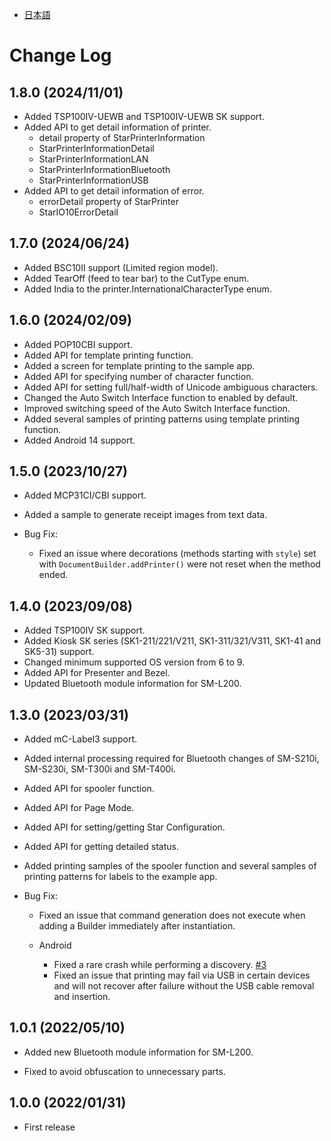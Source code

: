 - [日本語](docs/CHANGELOG_JP.md)

# Change Log

## 1.8.0 (2024/11/01)

* Added TSP100IV-UEWB and TSP100IV-UEWB SK support.
* Added API to get detail information of printer.
  * detail property of StarPrinterInformation
  * StarPrinterInformationDetail
  * StarPrinterInformationLAN
  * StarPrinterInformationBluetooth
  * StarPrinterInformationUSB
* Added API to get detail information of error.
  * errorDetail property of StarPrinter
  * StarIO10ErrorDetail

## 1.7.0 (2024/06/24)

* Added BSC10II support (Limited region model).
* Added TearOff (feed to tear bar) to the CutType enum.
* Added India to the printer.InternationalCharacterType enum.

## 1.6.0 (2024/02/09)

* Added POP10CBI support.
* Added API for template printing function.
* Added a screen for template printing to the sample app.
* Added API for specifying number of character function.
* Added API for setting full/half-width of Unicode ambiguous characters.
* Changed the Auto Switch Interface function to enabled by default.
* Improved switching speed of the Auto Switch Interface function.
* Added several samples of printing patterns using template printing function.
* Added Android 14 support.

## 1.5.0 (2023/10/27)

* Added MCP31CI/CBI support.
* Added a sample to generate receipt images from text data.

* Bug Fix:
  * Fixed an issue where decorations (methods starting with `style`) set with `DocumentBuilder.addPrinter()` were not reset when the method ended.

## 1.4.0 (2023/09/08)

* Added TSP100IV SK support.
* Added Kiosk SK series (SK1-211/221/V211, SK1-311/321/V311, SK1-41 and SK5-31) support.
* Changed minimum supported OS version from 6 to 9.
* Added API for Presenter and Bezel.
* Updated Bluetooth module information for SM-L200.

## 1.3.0 (2023/03/31)

* Added mC-Label3 support.
* Added internal processing required for Bluetooth changes of SM-S210i, SM-S230i, SM-T300i and SM-T400i.
* Added API for spooler function.
* Added API for Page Mode.
* Added API for setting/getting Star Configuration.
* Added API for getting detailed status.
* Added printing samples of the spooler function and several samples of printing patterns for labels to the example app.

* Bug Fix:
  * Fixed an issue that command generation does not execute when adding a Builder immediately after instantiation.

  * Android
    * Fixed a rare crash while performing a discovery. [#3](https://github.com/star-micronics/StarXpand-SDK-Android/issues/3)
    * Fixed an issue that printing may fail via USB in certain devices and will not recover after failure without the USB cable removal and insertion.

## 1.0.1 (2022/05/10)

* Added new Bluetooth module information for SM-L200.

* Fixed to avoid obfuscation to unnecessary parts.

## 1.0.0 (2022/01/31)

* First release
